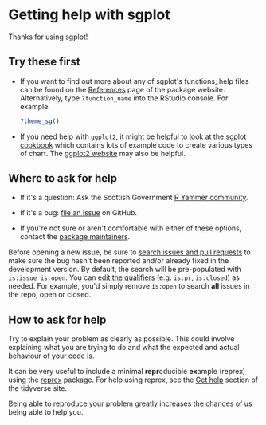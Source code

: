 # Getting help with sgplot

Thanks for using sgplot!

## Try these first

* If you want to find out more about any of sgplot's functions; help files can be found on the [References](https://datasciencescotland.github.io/sgplot/reference) page of the package website. Alternatively, type `?function_name` into the RStudio console. For example:

   ``` r
   ?theme_sg()
   ```

* If you need help with `ggplot2`, it might be helpful to look at the [sgplot cookbook](https://datasciencescotland.github.io/sgplot/articles/cookbook.html) which contains lots of example code to create various types of chart. The [ggplot2 website](https://ggplot2.tidyverse.org/index.html) may also be helpful.


## Where to ask for help

* If it's a question: Ask the Scottish Government [R Yammer community](https://web.yammer.com/main/groups/eyJfdHlwZSI6Ikdyb3VwIiwiaWQiOiI2MzQ4MzE2NjczIn0).
  
*   If it's a bug: [file an issue](https://github.com/DataScienceScotland/sgplot/issues/new) on GitHub.  
  
*   If you're not sure or aren't comfortable with either of these options, contact the [package maintainers](https://datasciencescotland.github.io/sgplot/authors.html#authors).

Before opening a new issue, be sure to [search issues and pull requests](https://github.com/DataScienceScotland/sgplot/issues) to make sure the bug hasn't been reported and/or already fixed in the development version. 
By default, the search will be pre-populated with `is:issue is:open`. 
You can [edit the qualifiers](https://help.github.com/articles/searching-issues-and-pull-requests/)  (e.g. `is:pr`, `is:closed`) as needed. 
For example, you'd simply remove `is:open` to search **all** issues in the repo, open or closed.

## How to ask for help

Try to explain your problem as clearly as possible. This could involve explaining what you are trying to do and what the expected and actual behaviour of your code is. 

It can be very useful to include a minimal **repr**oducible **ex**ample (reprex) using the [reprex](https://reprex.tidyverse.org/) package. For help using reprex, see the [Get help](https://www.tidyverse.org/help/) section of the tidyverse site.

Being able to reproduce your problem greatly increases the chances of us being able to help you.
